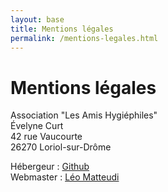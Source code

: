 ```yaml
---
layout: base
title: Mentions légales
permalink: /mentions-legales.html
---
```


# Mentions légales

Association "Les Amis Hygiéphiles"  
Évelyne Curt  
42 rue Vaucourte  
26270 Loriol-sur-Drôme

Hébergeur : [Github](http://github.com/)  
Webmaster : [Léo Matteudi](http://www.lavalsedulion.fr)